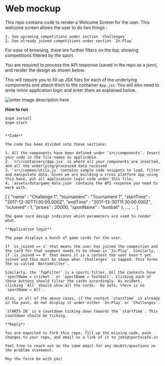 
# Web mockup

This repo contains code to render a Welcome Screen for the user. This welcome screen allows the user to do two things :
	
	1. See upcoming competitions under section `Challenges` 
	2. See already joined competitions under section `In-Play`

For ease of browsing, there are further filters on the top, showing competitions filtered by the sport. 

You are required to process the API response (saved in the repo as a json), and render the design as shown below.

This will require you to fill up JSX files for each of the underlying components and attach them to the container `App.jsx`. You will also need to write minor application logic and enter them as explained below.

![enter image description here](https://slack-imgs.com/?c=1&o1=ro&url=https%3A%2F%2Fcdn-images.spcafe.in%2Fimg%2Fes3-cfill-w800-h418%2Farticles%2Fbadminton%2FHS_Prannoy_amd_asm_pbl.jpg)


**How to run**
```
$npm install
$npm start


**Code**

The code has been divided into these sections:

1. All the components have been defined under `src/components`. Insert your code in the file names as applicable.
2. `src/containers/App.jsx` is where all your components are inserted, and all the underlying/processed data received
3. `src/common/utils.js` contains sample code snippets to load, filter and manipulate data. Given we are building a cross platform app using this base, put all application logic code under this file. 
4. `assets/data/game_data.json` contains the API response you need to work with. 
```
[
	{
		"name" 			:	"Challenge 1",
		"tournament"	:	"Tournament 1",
		"startTime"		:	"2017-12-30T11:30:00.000Z",
		"endTime"		:	"2017-13-30T11:30:00.000Z",
		"isJoined"		: 	1,
		"prizes"		:	20000,
		"sportName"		:	"football"
	},
	...,
	...
]
```
The game card design indicates which parameters are used to render what.

**Application logic**

The page displays a bunch of game cards for the user.

If `is_joined == 1` that means the user has joined the compeition and the card for that segment needs to be shown in `In-Play`. Similarly, if `is_joined == 0` that means it is a contest the user hasn't yet joined and thus must be shown when `Challenges` is tapped. This forms the so called `BottomFilter`. 

Similarly, the `TopFilter` is a sports filter. All the contests have `sportName = cricket ` or `sportName = football`. Clicking each of these buttons should filter the cards accordingly. As evident, clicking `All` should show all the cards.  Do note, there is no `sportName = All`.

Also, in all of the above cases, if the contest `startTime` is already in the past, do not display it under either `In-Play` or `Challenges`.

`STARTS IN` is a countdown ticking down towards the `startTime`. This countdown should be ticking. 

**Reply**

You are expected to Fork this repo, fill up the missing code, push changes to your repo, and email us a link of it to jobs@sportscafe.in

Feel free to reach out on the same email for any doubts/questions on the problem statement.

May the force be with you! 




